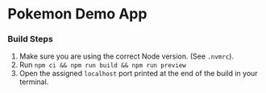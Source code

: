 # Pokemon Demo App

### Build Steps

1. Make sure you are using the correct Node version. (See `.nvmrc`).
2. Run `npm ci && npm run build && npm run preview`
3. Open the assigned `localhost` port printed at the end of the build in your terminal.

